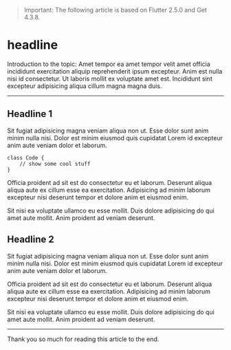 > Important: The following article is based on Flutter 2.5.0 and Get 4.3.8.

# headline

Introduction to the topic: Amet tempor ea amet tempor velit amet officia incididunt exercitation aliquip reprehenderit ipsum excepteur. Anim est nulla nisi id consectetur. Ut laboris mollit ex voluptate amet est. Incididunt sint excepteur adipisicing aliqua cillum magna magna duis.

***

## Headline 1

Sit fugiat adipisicing magna veniam aliqua non ut. Esse dolor sunt anim minim nulla nisi. Dolor est minim eiusmod quis cupidatat Lorem id excepteur anim aute veniam dolor et laborum.

```
class Code {
    // show some cool stuff
}
```

Officia proident ad sit est do consectetur eu et laborum. Deserunt aliqua aliqua aute ex cillum esse ea exercitation. Adipisicing ad minim laborum excepteur nisi deserunt tempor et dolore anim et eiusmod enim.

Sit nisi ea voluptate ullamco eu esse mollit. Duis dolore adipisicing do qui amet aute mollit. Anim proident ad veniam deserunt.

## Headline 2

Sit fugiat adipisicing magna veniam aliqua non ut. Esse dolor sunt anim minim nulla nisi. Dolor est minim eiusmod quis cupidatat Lorem id excepteur anim aute veniam dolor et laborum.

Officia proident ad sit est do consectetur eu et laborum. Deserunt aliqua aliqua aute ex cillum esse ea exercitation. Adipisicing ad minim laborum excepteur nisi deserunt tempor et dolore anim et eiusmod enim.

Sit nisi ea voluptate ullamco eu esse mollit. Duis dolore adipisicing do qui amet aute mollit. Anim proident ad veniam deserunt.

***

Thank you so much for reading this article to the end.